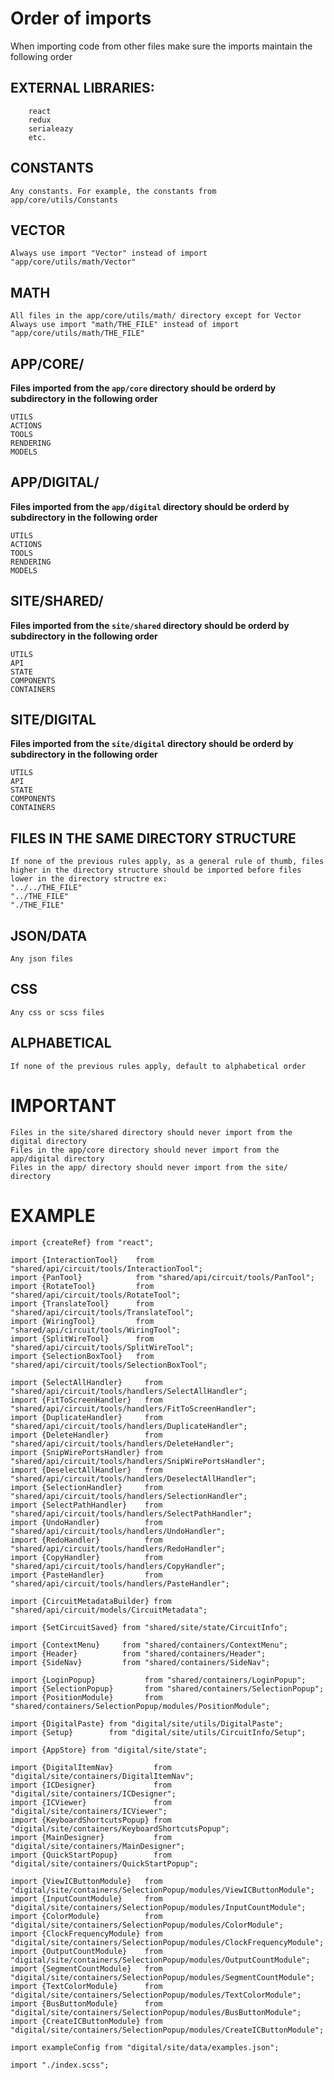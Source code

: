 # Order of imports #
When importing code from other files make sure the imports maintain the following order

## EXTERNAL LIBRARIES: ##
        react
        redux
        serialeazy
        etc.
        

## CONSTANTS ##
    Any constants. For example, the constants from app/core/utils/Constants
## VECTOR ##   
    Always use import "Vector" instead of import "app/core/utils/math/Vector"

## MATH ##
    All files in the app/core/utils/math/ directory except for Vector
    Always use import "math/THE_FILE" instead of import "app/core/utils/math/THE_FILE"


## APP/CORE/ ##
**Files imported from the `app/core` directory should be orderd by subdirectory in the following order**
    
    UTILS
    ACTIONS
    TOOLS
    RENDERING
    MODELS
## APP/DIGITAL/ ##
**Files imported from the `app/digital` directory should be orderd by subdirectory in the following order**
    
    UTILS
    ACTIONS
    TOOLS
    RENDERING
    MODELS

## SITE/SHARED/ ##
**Files imported from the `site/shared` directory should be orderd by subdirectory in the following order**
    
    UTILS
    API
    STATE
    COMPONENTS
    CONTAINERS
## SITE/DIGITAL ##
**Files imported from the `site/digital` directory should be orderd by subdirectory in the following order**
    
    UTILS
    API
    STATE
    COMPONENTS
    CONTAINERS
    
## FILES IN THE SAME DIRECTORY STRUCTURE ##
    If none of the previous rules apply, as a general rule of thumb, files higher in the directory structure should be imported before files lower in the directory structre ex:
    "../../THE_FILE"
    "../THE_FILE"
    "./THE_FILE"

## JSON/DATA ##
    Any json files

## CSS ##
    Any css or scss files

## ALPHABETICAL ##
    If none of the previous rules apply, default to alphabetical order
    
# IMPORTANT #
    Files in the site/shared directory should never import from the digital directory
    Files in the app/core directory should never import from the app/digital directory
    Files in the app/ directory should never import from the site/ directory 

# EXAMPLE #
    import {createRef} from "react";

    import {InteractionTool}    from "shared/api/circuit/tools/InteractionTool";
    import {PanTool}            from "shared/api/circuit/tools/PanTool";
    import {RotateTool}         from "shared/api/circuit/tools/RotateTool";
    import {TranslateTool}      from "shared/api/circuit/tools/TranslateTool";
    import {WiringTool}         from "shared/api/circuit/tools/WiringTool";
    import {SplitWireTool}      from "shared/api/circuit/tools/SplitWireTool";
    import {SelectionBoxTool}   from "shared/api/circuit/tools/SelectionBoxTool";

    import {SelectAllHandler}     from "shared/api/circuit/tools/handlers/SelectAllHandler";
    import {FitToScreenHandler}   from "shared/api/circuit/tools/handlers/FitToScreenHandler";
    import {DuplicateHandler}     from "shared/api/circuit/tools/handlers/DuplicateHandler";
    import {DeleteHandler}        from "shared/api/circuit/tools/handlers/DeleteHandler";
    import {SnipWirePortsHandler} from "shared/api/circuit/tools/handlers/SnipWirePortsHandler";
    import {DeselectAllHandler}   from "shared/api/circuit/tools/handlers/DeselectAllHandler";
    import {SelectionHandler}     from "shared/api/circuit/tools/handlers/SelectionHandler";
    import {SelectPathHandler}    from "shared/api/circuit/tools/handlers/SelectPathHandler";
    import {UndoHandler}          from "shared/api/circuit/tools/handlers/UndoHandler";
    import {RedoHandler}          from "shared/api/circuit/tools/handlers/RedoHandler";
    import {CopyHandler}          from "shared/api/circuit/tools/handlers/CopyHandler";
    import {PasteHandler}         from "shared/api/circuit/tools/handlers/PasteHandler";

    import {CircuitMetadataBuilder} from "shared/api/circuit/models/CircuitMetadata";

    import {SetCircuitSaved} from "shared/site/state/CircuitInfo";

    import {ContextMenu}     from "shared/containers/ContextMenu";
    import {Header}          from "shared/containers/Header";
    import {SideNav}         from "shared/containers/SideNav";

    import {LoginPopup}           from "shared/containers/LoginPopup";
    import {SelectionPopup}       from "shared/containers/SelectionPopup";
    import {PositionModule}       from "shared/containers/SelectionPopup/modules/PositionModule";

    import {DigitalPaste} from "digital/site/utils/DigitalPaste";
    import {Setup}        from "digital/site/utils/CircuitInfo/Setup";

    import {AppStore} from "digital/site/state";

    import {DigitalItemNav}         from "digital/site/containers/DigitalItemNav";
    import {ICDesigner}             from "digital/site/containers/ICDesigner";
    import {ICViewer}               from "digital/site/containers/ICViewer";
    import {KeyboardShortcutsPopup} from "digital/site/containers/KeyboardShortcutsPopup";
    import {MainDesigner}           from "digital/site/containers/MainDesigner";
    import {QuickStartPopup}        from "digital/site/containers/QuickStartPopup";

    import {ViewICButtonModule}   from "digital/site/containers/SelectionPopup/modules/ViewICButtonModule";
    import {InputCountModule}     from "digital/site/containers/SelectionPopup/modules/InputCountModule";
    import {ColorModule}          from "digital/site/containers/SelectionPopup/modules/ColorModule";
    import {ClockFrequencyModule} from "digital/site/containers/SelectionPopup/modules/ClockFrequencyModule";
    import {OutputCountModule}    from "digital/site/containers/SelectionPopup/modules/OutputCountModule";
    import {SegmentCountModule}   from "digital/site/containers/SelectionPopup/modules/SegmentCountModule";
    import {TextColorModule}      from "digital/site/containers/SelectionPopup/modules/TextColorModule";
    import {BusButtonModule}      from "digital/site/containers/SelectionPopup/modules/BusButtonModule";
    import {CreateICButtonModule} from "digital/site/containers/SelectionPopup/modules/CreateICButtonModule";

    import exampleConfig from "digital/site/data/examples.json";

    import "./index.scss";
